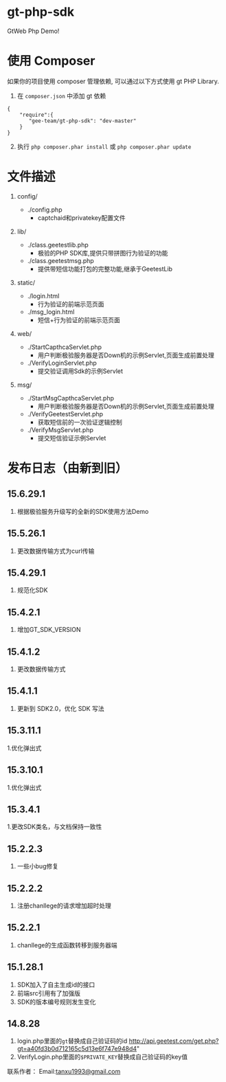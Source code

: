 gt-php-sdk
============

GtWeb Php Demo!

使用 Composer
=============

如果你的项目使用 composer 管理依赖, 可以通过以下方式使用 gt PHP Library.


1. 在 `composer.json` 中添加 gt 依赖

```
{
    "require":{
       "gee-team/gt-php-sdk": "dev-master"
    }
}
```
2. 执行 `php composer.phar install` 或 `php composer.phar update`

文件描述
===============================================
1. config/
    - ./config.php
        - captchaid和privatekey配置文件
2. lib/
    - ./class.geetestlib.php
        - 极验的PHP SDK库,提供只带拼图行为验证的功能
    - ./class.geetestmsg.php
        - 提供带短信功能打包的完整功能,继承于GeetestLib

3. static/
    - ./login.html
        - 行为验证的前端示范页面
    - ./msg_login.html
        - 短信+行为验证的前端示范页面

4. web/
    - ./StartCapthcaServlet.php
        - 用户判断极验服务器是否Down机的示例Servlet,页面生成前置处理
    - ./VerifyLoginServlet.php
        - 提交验证调用Sdk的示例Servlet

5. msg/
    - ./StartMsgCapthcaServlet.php
        - 用户判断极验服务器是否Down机的示例Servlet,页面生成前置处理
    - ./VerifyGeetestServlet.php
        - 获取短信前的一次验证逻辑控制
    - ./VerifyMsgServlet.php
        - 提交短信验证示例Servlet

发布日志（由新到旧）
======================

15.6.29.1
---------------------------------------------------------------------------
1. 根据极验服务升级写的全新的SDK使用方法Demo

15.5.26.1
---------------------------------------------
1. 更改数据传输方式为curl传输

15.4.29.1
-----------------------------------------
1. 规范化SDK

15.4.2.1
-----------------------------------------
1. 增加GT_SDK_VERSION

15.4.1.2
-----------------------------------------
1. 更改数据传输方式

15.4.1.1
-----------------------------------------
1. 更新到 SDK2.0，优化 SDK 写法

15.3.11.1
-----------------------------------------
1.优化弹出式

15.3.10.1
-----------------------------------------
1.优化弹出式

15.3.4.1
-----------------------------------------
1.更改SDK类名，与文档保持一致性


15.2.2.3
-----------------------------------------
1. 一些小bug修复


15.2.2.2
-----------------------------------------
1. 注册chanllege的请求增加超时处理


15.2.2.1
-----------------------------------------
1. chanllege的生成函数转移到服务器端

15.1.28.1
-----------------------------------------
1. SDK加入了自主生成id的接口
2. 前端src引用有了加强版
3. SDK的版本编号规则发生变化

14.8.28
-----------------------------------------
1. login.php里面的`gt`替换成自己验证码的id 
     http://api.geetest.com/get.php?gt=a40fd3b0d712165c5d13e6f747e948d4" 
2. VerifyLogin.php里面的`$PRIVATE_KEY`替换成自己验证码的key值


联系作者：
Email:tanxu1993@gmail.com